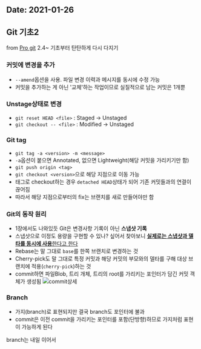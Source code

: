 Date: 2021-01-26
---

## Git 기초2
from [Pro git](https://git-scm.com/book/en/v2) 2.4~
기초부터 탄탄하게 다시 다지기

### 커밋에 변경을 추가
- `--amend`옵션을 사용. 파일 변경 이력과 메시지를 동시에 수정 가능
- 커밋을 추가하는 게 아닌 '교체'하는 작업이므로 실질적으로 남는 커밋은 1개뿐

### Unstage상태로 변경
- `git reset HEAD <file>` : Staged -> Unstaged
- `git checkout -- <file>` : Modified -> Unstaged

### Git tag
- `git tag -a <version> -m <message>`
- `-a`옵션이 붙으면 Annotated, 없으면 Lightweight(해당 커밋을 가리키기만 함)
- `git push origin <tag>`
- `git checkout <version>`으로 해당 지점으로 이동 가능
- 태그로 checkout하는 경우 `detached HEAD`상태가 되어 기존 커밋들과의 연결이 끊어짐
- 따라서 해당 지점으로부터의 fix는 브랜치를 새로 만들어야만 함

### Git의 동작 원리
- 1장에서도 나와있듯 Git은 변경사항 기록이 아닌 **스냅샷 기록**
- 스냅샷으로 이정도 용량을 구현할 수 있나? 싶어서 찾아보니 [**실제로는 스냅샷과 델타를 동시에 사용**한다고 한다](http://dogfeet.github.io/articles/2012/git-delta.html)
- Rebase는 말 그대로 `base`를 한쪽 브랜치로 변경하는 것
- Cherry-pick도 말 그대로 특정 커밋과 해당 커밋의 부모와의 델타를 구해 대상 브랜치에 적용(`cherry-pick`)하는 것
- commit하면 파일Blob, 트리 개체, 트리의 root를 가리키는 포인터가 담긴 커밋 객체가 생성됨
![commit상세](https://git-scm.com/book/en/v2/images/commit-and-tree.png)

### Branch
- 가지(branch)로 표현되지만 결국 branch도 포인터에 불과
- commit은 이전 commit을 가리키는 포인터를 포함(단방향)하므로 가지처럼 표현이 가능하게 된다

branch는 내일 이어서
